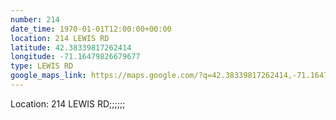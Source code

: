 ```yaml
---
number: 214
date_time: 1970-01-01T12:00:00+00:00
location: 214 LEWIS RD
latitude: 42.38339817262414
longitude: -71.16479826679677
type: LEWIS RD
google_maps_link: https://maps.google.com/?q=42.38339817262414,-71.16479826679677
---
```


Location: 214 LEWIS RD;;;;;;
